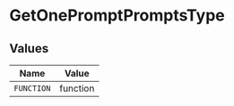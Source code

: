 # GetOnePromptPromptsType


## Values

| Name       | Value      |
| ---------- | ---------- |
| `FUNCTION` | function   |
